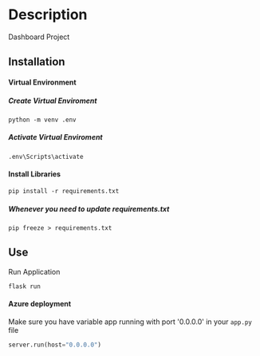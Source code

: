 # Description

Dashboard Project


## Installation

#### Virtual Environment

##### Create Virtual Enviroment
```command line
python -m venv .env
```

##### Activate Virtual Enviroment
```command line
.env\Scripts\activate
```

#### Install Libraries
```command line
pip install -r requirements.txt
```
##### Whenever you need to update requirements.txt
```command line
pip freeze > requirements.txt
```

## Use

Run Application
```command line
flask run
```

#### Azure deployment
Make sure you have variable app running with port '0.0.0.0' in your `app.py` file

```python
server.run(host="0.0.0.0") 